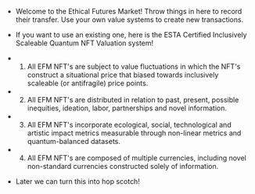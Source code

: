 - Welcome to the Ethical Futures Market! Throw things in here to record their transfer. Use your own value systems to create new transactions.

- If you want to use an existing one, here is the ESTA Certified Inclusively Scaleable Quantum NFT Valuation system!

- 1. All EFM NFT's are subject to value fluctuations in which the NFT's construct a situational price that biased towards inclusively scaleable (or antifragile) price points.

- 2. All EFM NFT's are distributed in relation to past, present, possible inequities, ideation, labor, partnerships and novel information.

- 3. All EFM NFT's incorporate ecological, social, technological and artistic impact metrics measurable through non-linear metrics and quantum-balanced datasets.

- 4. All EFM NFT's are composed of multiple currencies, including novel non-standard currencies constructed solely of information.

- Later we can turn this into hop scotch!
